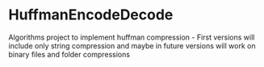 # HuffmanEncodeDecode
Algorithms project to implement huffman compression - First versions will include only string compression and maybe in future versions will work on binary files and folder compressions
